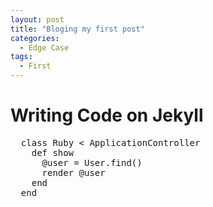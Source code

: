 ```yaml
---
layout: post
title: "Bloging my first post"
categories:
  - Edge Case
tags:
  - First
---
```


# Writing Code on Jekyll

<pre>
  class Ruby < ApplicationController
    def show
      @user = User.find()
      render @user
    end
  end
</pre>
